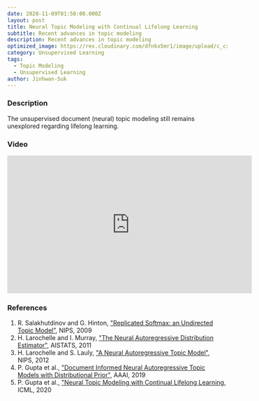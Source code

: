 ```yaml
---
date: 2020-11-09T01:50:00.000Z
layout: post
title: Neural Topic Modeling with Continual Lifelong Learning
subtitle: Recent advances in topic modeling
description: Recent advances in topic modeling
optimized_image: https://res.cloudinary.com/dfnkx5mr1/image/upload/c_crop,h_200,w_380/v1609603301/post_img/germany-media-newspaper-magazine-press-freedom-print-3_knsx7z.jpg
category: Unsupervised Learning
tags:
  - Topic Modeling
  - Unsupervised Learning
author: Jinhwan-Suk
---
```


### Description
The unsupervised document (neural) topic modeling still remains unexplored regarding lifelong learning.

### Video
<iframe width="560" height="315" src="https://www.youtube.com/embed/KCNxwG34RT4" frameborder="0" allow="accelerometer; autoplay; clipboard-write; encrypted-media; gyroscope; picture-in-picture" allowfullscreen></iframe>

### References
1. R. Salakhutdinov and G. Hinton, ["Replicated Softmax: an Undirected Topic Model"](https://papers.nips.cc/paper/3856-replicated-softmax-an-undirected-topic-model), NIPS, 2009
2. H. Larochelle and I. Murray, ["The Neural Autoregressive Distribution Estimator"](http://proceedings.mlr.press/v15/larochelle11a.html), AISTATS, 2011
3. H. Larochelle and S. Lauly, ["A Neural Autoregressive Topic Model"](https://papers.nips.cc/paper/4613-a-neural-autoregressive-topic-model), NIPS, 2012
4. P. Gupta et al., ["Document Informed Neural Autoregressive Topic Models with Distributional Prior"](https://arxiv.org/abs/1809.06709), AAAI, 2019
5. P. Gupta et al., ["Neural Topic Modeling with Continual Lifelong Learning](https://arxiv.org/abs/2006.10909), ICML, 2020
